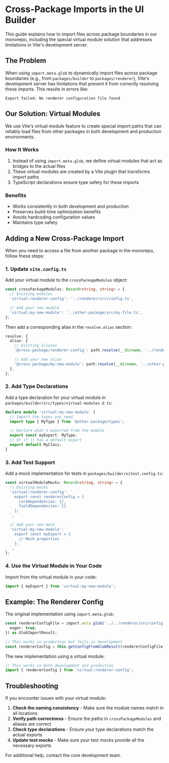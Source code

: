 # Cross-Package Imports in the UI Builder

This guide explains how to import files across package boundaries in our monorepo, including the special virtual module solution that addresses limitations in Vite's development server.

## The Problem

When using `import.meta.glob` to dynamically import files across package boundaries (e.g., from `packages/builder` to `packages/renderer`), Vite's development server has limitations that prevent it from correctly resolving these imports. This results in errors like:

```
Export failed: No renderer configuration file found
```

## Our Solution: Virtual Modules

We use Vite's virtual module feature to create special import paths that can reliably load files from other packages in both development and production environments.

### How It Works

1. Instead of using `import.meta.glob`, we define virtual modules that act as bridges to the actual files
2. These virtual modules are created by a Vite plugin that transforms import paths
3. TypeScript declarations ensure type safety for these imports

### Benefits

- Works consistently in both development and production
- Preserves build-time optimization benefits
- Avoids hardcoding configuration values
- Maintains type safety

## Adding a New Cross-Package Import

When you need to access a file from another package in the monorepo, follow these steps:

### 1. Update `vite.config.ts`

Add your virtual module to the `crossPackageModules` object:

```typescript
const crossPackageModules: Record<string, string> = {
  // Existing modules
  'virtual:renderer-config': '../renderer/src/config.ts',

  // Add your new module
  'virtual:my-new-module': '../other-package/src/my-file.ts',
};
```

Then add a corresponding alias in the `resolve.alias` section:

```typescript
resolve: {
  alias: {
    // Existing aliases
    '@cross-package/renderer-config': path.resolve(__dirname, '../renderer/src/config.ts'),

    // Add your new alias
    '@cross-package/my-new-module': path.resolve(__dirname, '../other-package/src/my-file.ts'),
  },
},
```

### 2. Add Type Declarations

Add a type declaration for your virtual module in `packages/builder/src/types/virtual-modules.d.ts`:

```typescript
declare module 'virtual:my-new-module' {
  // Import the types you need
  import type { MyType } from '@other-package/types';

  // Declare what's exported from the module
  export const myExport: MyType;
  // Or if it has a default export
  export default MyClass;
}
```

### 3. Add Test Support

Add a mock implementation for tests in `packages/builder/vitest.config.ts`:

```typescript
const virtualModuleMocks: Record<string, string> = {
  // Existing mocks
  'virtual:renderer-config': `
    export const rendererConfig = {
      coreDependencies: {},
      fieldDependencies: {}
    };
  `,

  // Add your new mock
  'virtual:my-new-module': `
    export const myExport = {
      // Mock properties
    };
  `,
};
```

### 4. Use the Virtual Module in Your Code

Import from the virtual module in your code:

```typescript
import { myExport } from 'virtual:my-new-module';
```

## Example: The Renderer Config

The original implementation using `import.meta.glob`:

```typescript
const rendererConfigFile = import.meta.glob('../../renderer/src/config.ts', {
  eager: true,
}) as GlobImportResult;

// This works in production but fails in development
const rendererConfig = this.getConfigFromGlobResult(rendererConfigFile);
```

The new implementation using a virtual module:

```typescript
// This works in both development and production
import { rendererConfig } from 'virtual:renderer-config';
```

## Troubleshooting

If you encounter issues with your virtual module:

1. **Check the naming consistency** - Make sure the module names match in all locations
2. **Verify path correctness** - Ensure the paths in `crossPackageModules` and aliases are correct
3. **Check type declarations** - Ensure your type declarations match the actual exports
4. **Update test mocks** - Make sure your test mocks provide all the necessary exports

For additional help, contact the core development team.
